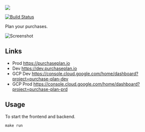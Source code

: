 <img src="https://repository-images.githubusercontent.com/311141754/ee3f7449-ab27-46a4-a65e-3652e28871ea" />

[![Build Status](https://cloud.drone.io/api/badges/JustinDFuller/purchaseplan.io/status.svg)](https://cloud.drone.io/JustinDFuller/purchaseplan.io)

Plan your purchases.

![Screenshot](https://image.thum.io/get/maxAge/12/width/1000/https://www.purchaseplan.io "Screenshot")

## Links

- Prod https://purchaseplan.io
- Dev https://dev.purchaseplan.io
- GCP Dev https://console.cloud.google.com/home/dashboard?project=purchase-plan-dev
- GCP Prod https://console.cloud.google.com/home/dashboard?project=purchase-plan-prd

## Usage

To start the frontend and backend.

```
make run
```
